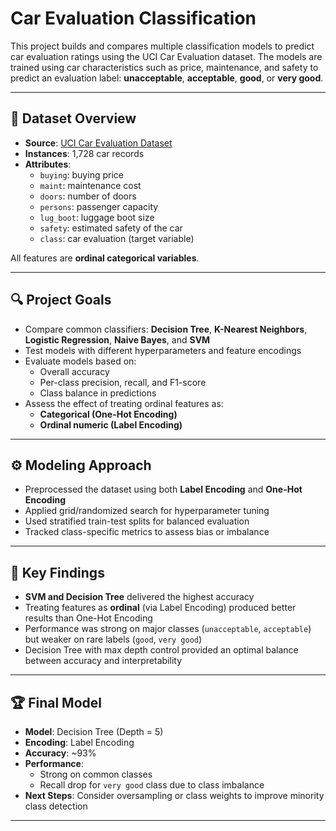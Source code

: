 # Car Evaluation Classification

This project builds and compares multiple classification models to predict car evaluation ratings using the UCI Car Evaluation dataset. The models are trained using car characteristics such as price, maintenance, and safety to predict an evaluation label: **unacceptable**, **acceptable**, **good**, or **very good**.

---

## 📁 Dataset Overview

- **Source**: [UCI Car Evaluation Dataset](https://archive.ics.uci.edu/ml/datasets/Car+Evaluation)
- **Instances**: 1,728 car records
- **Attributes**:
  - `buying`: buying price
  - `maint`: maintenance cost
  - `doors`: number of doors
  - `persons`: passenger capacity
  - `lug_boot`: luggage boot size
  - `safety`: estimated safety of the car
  - `class`: car evaluation (target variable)

All features are **ordinal categorical variables**.

---

## 🔍 Project Goals

- Compare common classifiers: **Decision Tree**, **K-Nearest Neighbors**, **Logistic Regression**, **Naive Bayes**, and **SVM**
- Test models with different hyperparameters and feature encodings
- Evaluate models based on:
  - Overall accuracy
  - Per-class precision, recall, and F1-score
  - Class balance in predictions
- Assess the effect of treating ordinal features as:
  - **Categorical (One-Hot Encoding)**
  - **Ordinal numeric (Label Encoding)**

---

## ⚙️ Modeling Approach

- Preprocessed the dataset using both **Label Encoding** and **One-Hot Encoding**
- Applied grid/randomized search for hyperparameter tuning
- Used stratified train-test splits for balanced evaluation
- Tracked class-specific metrics to assess bias or imbalance

---

## 🧠 Key Findings

- **SVM and Decision Tree** delivered the highest accuracy
- Treating features as **ordinal** (via Label Encoding) produced better results than One-Hot Encoding
- Performance was strong on major classes (`unacceptable`, `acceptable`) but weaker on rare labels (`good`, `very good`)
- Decision Tree with max depth control provided an optimal balance between accuracy and interpretability

---

## 🏆 Final Model

- **Model**: Decision Tree (Depth = 5)
- **Encoding**: Label Encoding
- **Accuracy**: ~93%
- **Performance**:
  - Strong on common classes
  - Recall drop for `very good` class due to class imbalance
- **Next Steps**: Consider oversampling or class weights to improve minority class detection

---
